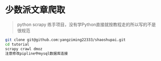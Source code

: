 # 少数派文章爬取

> python scrapy 练手项目，没有学Python直接就按教程走的所以写的不是很规范

``` bash
git clone git@github.com:yangziming22333/shaoshupai.git
cd tutorial
scrapy crawl dmoz
注意修改pipline中mysql数据库连接
```
